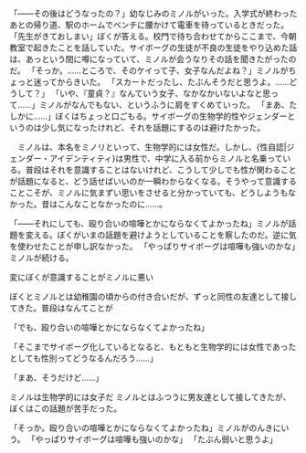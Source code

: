 「――その後はどうなったの？」幼なじみのミノルがいった。入学式が終わったあとの帰り道、駅のホームでベンチに腰かけて電車を待っているときだった。
「先生がきておしまい」ぼくが答える。校門で待ち合わせてからここまで、今朝教室で起きたことを話していた。サイボーグの生徒が不良の生徒をやり込めた話は、あっという間に噂になっていて、ミノルが会うなりその話を聞きたがったのだ。
「そっか。……ところで、そのケイって子、女子なんだよね？」ミノルがちょっと迷ってからきいた。
「スカートだったし、たぶんそうだと思うよ。……どうして？」
「いや、『童貞？』なんていう女子、なかなかいないよなと思って……」ミノルがなんでもない、というふうに肩をすくめていった。
「まあ、たしかに……」ぼくはちょっと口ごもる。サイボーグの生物学的性やジェンダーというのは少し気になったけれど、それを話題にするのは避けたかった。

　ミノルは、本名をミノリといって、生物学的には女性だ。しかし、{性自認|ジェンダー・アイデンティティ}は男性で、中学に入る前からミノルと名乗っている。普段はそれを意識することはないけれど、こうして少しでも性が関わることが話題になると、どう話せばいいのか一瞬わからなくなる。そうやって意識することこそが、ミノルに気まずい思いをさせると分かっていても、どうしようもなかった。昔はこんなことなかったのに……。

「――それにしても、殴り合いの喧嘩とかにならなくてよかったね」ミノルが話題を変える。ぼくがいまの話題を避けようとしていることを察したのだ。逆に気を使わせたことが申し訳なかった。
「やっぱりサイボーグは喧嘩も強いのかな」ミノルが続ける。

変にぼくが意識することがミノルに悪い

ぼくとミノルとは幼稚園の頃からの付き合いだが、ずっと同性の友達として接してきた。普段はなんてことが

「でも、殴り合いの喧嘩とかにならなくてよかったね」

「そこまでサイボーグ化しているとなると、もともと生物学的には女性であったとしても性別ってどうなるんだろう……」





「まあ、そうだけど……」




ミノルは生物学的には女子だ
ミノルとはふつうに男友達として接してきたが、ぼくはこの話題が苦手だった。




「そっか。殴り合いの喧嘩とかにならなくてよかったね」ミノルがのんきにいう。
「やっぱりサイボーグは喧嘩も強いのかな」
「たぶん弱いと思うよ」

